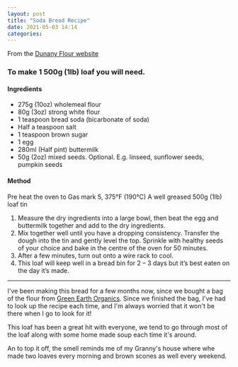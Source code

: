 ```yaml
---
layout: post
title: "Soda Bread Recipe"
date: 2021-05-03 14:14
categories: 
---
```

From the [Dunany Flour website](http://www.dunanyflour.com/index.php?option=com_content&view=article&id=63&Itemid=162)

### To make 1 500g (1lb) loaf you will need.
 
#### Ingredients
 
- 275g (10oz) wholemeal flour
- 80g (3oz) strong white flour
- 1 teaspoon bread soda (bicarbonate of soda)
- Half a teaspoon salt
- 1 teaspoon brown sugar
- 1 egg
- 280ml (Half pint) buttermilk
- 50g (2oz) mixed seeds. Optional. E.g. linseed, sunflower seeds, pumpkin seeds
 
#### Method
 
Pre heat the oven to Gas mark 5, 375&deg;F (190&deg;C)
A well greased 500g (1lb) loaf tin
 
1. Measure the dry ingredients into a large bowl, then beat the egg and buttermilk together and add to the dry ingredients.
1. Mix together well until you have a dropping consistency. Transfer the dough into the tin and gently level the top. Sprinkle with healthy seeds of your choice and bake in the centre of the oven for 50 minutes.
1. After a few minutes, turn out onto a wire rack to cool.
1. This loaf will keep well in a bread bin for 2 – 3 days but it’s best eaten on the day it’s made.

---

I've been making this bread for a few months now, since we bought a bag of the flour from [Green Earth Organics](https://www.greenearthorganics.ie).
Since we finished the bag, I've had to look up the recipe each time, and I'm always worried that it won't be there when I go to look for it!

This loaf has been a great hit with everyone, we tend to go through most of the loaf along with some home made soup each time it's around.

An to top it off, the smell reminds me of my Granny's house where whe made two loaves every morning and brown scones as well every weekend.

